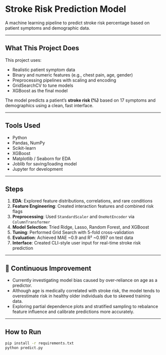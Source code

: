 # Stroke Risk Prediction Model

A machine learning pipeline to predict stroke risk percentage based on patient symptoms and demographic data.

---

## What This Project Does

This project uses:
- Realistic patient symptom data
- Binary and numeric features (e.g., chest pain, age, gender)
- Preprocessing pipelines with scaling and encoding
- GridSearchCV to tune models
- XGBoost as the final model

The model predicts a patient’s **stroke risk (%)** based on 17 symptoms and demographics using a clean, fast interface.

---

## Tools Used

- Python 
- Pandas, NumPy
- Scikit-learn
- XGBoost
- Matplotlib / Seaborn for EDA
- Joblib for saving/loading model
- Jupyter for development

---

## Steps

1. **EDA**: Explored feature distributions, correlations, and rare conditions
2. **Feature Engineering**: Created interaction features and combined risk flags
3. **Preprocessing**: Used `StandardScaler` and `OneHotEncoder` via `ColumnTransformer`
4. **Model Selection**: Tried Ridge, Lasso, Random Forest, and XGBoost
5. **Tuning**: Performed Grid Search with 5-fold cross-validation
6. **Evaluation**: Achieved MAE ~0.9 and R² ~0.997 on test data
7. **Interface**: Created CLI-style user input for real-time stroke risk prediction

---

## 🔄 Continuous Improvement

- Currently investigating model bias caused by over-reliance on age as a predictor. 
- Although age is medically correlated with stroke risk, the model tends to overestimate risk in healthy older individuals due to skewed training data. 
-  Exploring partial dependence plots and stratified sampling to rebalance feature influence and calibrate predictions more accurately.

---

## How to Run

```bash
pip install -r requirements.txt
python predict.py